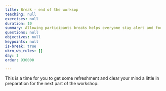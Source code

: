 ```yaml
---
title: Break - end of the worksop
teaching: null
exercises: null
duration: 10
summary: Allowing participants breaks helps everyone stay alert and focused.
questions: null
objectives: null
keypoints: null
is-break: true
ukrn_wb_rules: []
day: 1
order: 930000

---
```

This is a time for you to get some refreshment and clear your mind a little in preparation for the next part of the workshop.
